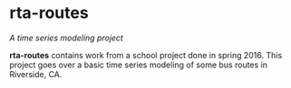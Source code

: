 # rta-routes
*A time series modeling project*

**rta-routes** contains work from a school project done in spring 2016. This project goes over a basic time series modeling of some bus routes in Riverside, CA.

